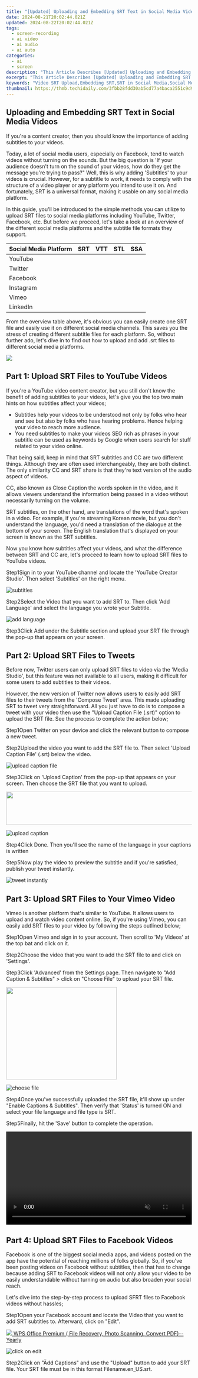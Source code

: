 ```yaml
---
title: "[Updated] Uploading and Embedding SRT Text in Social Media Videos"
date: 2024-08-21T20:02:44.021Z
updated: 2024-08-22T20:02:44.021Z
tags: 
  - screen-recording
  - ai video
  - ai audio
  - ai auto
categories: 
  - ai
  - screen
description: "This Article Describes [Updated] Uploading and Embedding SRT Text in Social Media Videos"
excerpt: "This Article Describes [Updated] Uploading and Embedding SRT Text in Social Media Videos"
keywords: "Video SRT Upload,Embedding SRT,SRT in Social Media,Social Media Subtitles,Srt Video Embed,Text Overlay for Videos,Subtitle Integration Online"
thumbnail: https://thmb.techidaily.com/3fbb28fdd30ab5cd77a4baca2551c9d92b27e18215ac7c02404eb389cacb68b2.jpg
---
```


## Uploading and Embedding SRT Text in Social Media Videos

If you're a content creator, then you should know the importance of adding subtitles to your videos.

Today, a lot of social media users, especially on Facebook, tend to watch videos without turning on the sounds. But the big question is 'If your audience doesn't turn on the sound of your videos, how do they get the message you're trying to pass?" Well, this is why adding 'Subtitles' to your videos is crucial. However, for a subtitle to work, it needs to comply with the structure of a video player or any platform you intend to use it on. And fortunately, SRT is a universal format, making it usable on any social media platform.

In this guide, you'll be introduced to the simple methods you can utilize to upload SRT files to social media platforms including YouTube, Twitter, Facebook, etc. But before we proceed, let's take a look at an overview of the different social media platforms and the subtitle file formats they support.

| Social Media Platform | SRT | VTT | STL | SSA |
| --------------------- | --- | --- | --- | --- |
| YouTube               |     |     |     |     |
| Twitter               |     |     |     |     |
| Facebook              |     |     |     |     |
| Instagram             |     |     |     |     |
| Vimeo                 |     |     |     |     |
| LinkedIn              |     |     |     |     |

From the overview table above, it's obvious you can easily create one SRT file and easily use it on different social media channels. This saves you the stress of creating different subtitle files for each platform. So, without further ado, let's dive in to find out how to upload and add .srt files to different social media platforms.

<!-- affiliate ads begin -->
<a href="https://secure.2checkout.com/order/checkout.php?PRODS=4615471&QTY=1&AFFILIATE=108875&CART=1"><img src="https://images.wondershare.com/affiliate-image/affiliate_banners_en/max_782x90.png" border="0"></a>
<!-- affiliate ads end -->
## Part 1: Upload SRT Files to YouTube Videos

If you're a YouTube video content creator, but you still don't know the benefit of adding subtitles to your videos, let's give you the top two main hints on how subtitles affect your videos;

* Subtitles help your videos to be understood not only by folks who hear and see but also by folks who have hearing problems. Hence helping your video to reach more audience.
* You need subtitles to make your videos SEO rich as phrases in your subtitle can be used as keywords by Google when users search for stuff related to your video online.

That being said, keep in mind that SRT subtitles and CC are two different things. Although they are often used interchangeably, they are both distinct. The only similarity CC and SRT share is that they're text version of the audio aspect of videos.

CC, also known as Close Caption the words spoken in the video, and it allows viewers understand the information being passed in a video without necessarily turning on the volume.

SRT subtitles, on the other hand, are translations of the word that's spoken in a video. For example, if you're streaming Korean movie, but you don't understand the language, you'd need a translation of the dialogue at the bottom of your screen. The English translation that's displayed on your screen is known as the SRT subtitles.

Now you know how subtitles affect your videos, and what the difference between SRT and CC are, let's proceed to learn how to upload SRT files to YouTube videos.

Step1Sign in to your YouTube channel and locate the 'YouTube Creator Studio'. Then select 'Subtitles' on the right menu.

![subtitles](https://images.wondershare.com/filmora/article-images/2022/09/how-to-upload-srt-file-to-youtube-video-1.jpg)

Step2Select the Video that you want to add SRT to. Then click 'Add Language' and select the language you wrote your Subtitle.

![add language](https://images.wondershare.com/filmora/article-images/2022/09/how-to-upload-srt-file-to-youtube-video-2.jpg)

Step3Click Add under the Subtitle section and upload your SRT file through the pop-up that appears on your screen.

## Part 2: Upload SRT Files to Tweets

Before now, Twitter users can only upload SRT files to video via the 'Media Studio', but this feature was not available to all users, making it difficult for some users to add subtitles to their videos.

However, the new version of Twitter now allows users to easily add SRT files to their tweets from the 'Compose Tweet' area. This made uploading SRT to tweet very straightforward. All you just have to do is to compose a tweet with your video then use the "Upload Caption File (.srt)" option to upload the SRT file. See the process to complete the action below;

Step1Open Twitter on your device and click the relevant button to compose a new tweet.

Step2Upload the video you want to add the SRT file to. Then select 'Upload Caption File' (.srt) below the video.

![upload caption file](https://images.wondershare.com/filmora/article-images/2022/09/how-to-upload-srt-file-to-tweets-1.jpg)

Step3Click on 'Upload Caption' from the pop-up that appears on your screen. Then choose the SRT file that you want to upload.

<!-- affiliate ads begin -->
<a href="https://aligracehair.sjv.io/c/5597632/2087267/19272" target="_top" id="2087267"><img src="//a.impactradius-go.com/display-ad/19272-2087267" border="0" alt="" width="728" height="90"/></a><img height="0" width="0" src="https://imp.pxf.io/i/5597632/2087267/19272" style="position:absolute;visibility:hidden;" border="0" />
<!-- affiliate ads end -->
![upload caption](https://images.wondershare.com/filmora/article-images/2022/09/how-to-upload-srt-file-to-tweets-2.jpg)

Step4Click Done. Then you'll see the name of the language in your captions is written

Step5Now play the video to preview the subtitle and if you're satisfied, publish your tweet instantly.

![tweet instantly](https://images.wondershare.com/filmora/article-images/2022/09/how-to-upload-srt-file-to-tweets-3.jpg)

## Part 3: Upload SRT Files to Your Vimeo Video

Vimeo is another platform that's similar to YouTube. It allows users to upload and watch video content online. So, if you're using Vimeo, you can easily add SRT files to your video by following the steps outlined below;

Step1Open Vimeo and sign in to your account. Then scroll to 'My Videos' at the top bat and click on it.

Step2Choose the video that you want to add the SRT file to and click on 'Settings'.

Step3Click 'Advanced' from the Settings page. Then navigate to "Add Caption & Subtitles" > click on "Choose File" to upload your SRT file.

<!-- affiliate ads begin -->
<a href="https://printrendy.pxf.io/c/5597632/1453721/17020" target="_top" id="1453721"><img src="//a.impactradius-go.com/display-ad/17020-1453721" border="0" alt="" width="300" height="250"/></a><img height="0" width="0" src="https://imp.pxf.io/i/5597632/1453721/17020" style="position:absolute;visibility:hidden;" border="0" />
<!-- affiliate ads end -->
![choose file](https://images.wondershare.com/filmora/article-images/2022/09/how-to-upload-srt-file-to-vimeo-videos-1.jpg)

Step4Once you've successfully uploaded the SRT file, it'll show up under "Enable Captions & Subtitles". Then verify that 'Status' is turned ON and select your file language and file type is SRT.

Step5Finally, hit the 'Save' button to complete the operation.

<!-- affiliate ads begin -->
<a href="https://secure.2checkout.com/order/checkout.php?PRODS=36506229&QTY=1&AFFILIATE=108875&CART=1"><video width="100%" height="" class="rounded-t-md shadow-lg relative z-20" controls="" autoplay="" loop="" muted="" playsinline="" webkit-playinginline="">
<source type="video/mp4" src="https://aidaform.com/images/videos/aidaform-welcome-site.mp4"><source type="video/webm" src="https://aidaform.com/images/videos/aidaform-welcome-site.webm"></video></a>
<!-- affiliate ads end -->
## Part 4: Upload SRT Files to Facebook Videos

Facebook is one of the biggest social media apps, and videos posted on the app have the potential of reaching millions of folks globally. So, if you've been posting videos on Facebook without subtitles, then that has to change because adding SRT to Facebook videos will not only allow your video to be easily understandable without turning on audio but also broaden your social reach.

Let's dive into the step-by-step process to upload SFRT files to Facebook videos without hassles;

Step1Open your Facebook account and locate the Video that you want to add SRT subtitles to. Afterward, click on "Edit".

<!-- affiliate ads begin -->
<a href="https://secure.2checkout.com/order/checkout.php?PRODS=38729081&QTY=1&AFFILIATE=108875&CART=1"><img src="https://website-prod.cache.wpscdn.com/img/wps-office-pdf-editor-1x.890dbda.png" border="0">
WPS Office Premium ( File Recovery, Photo Scanning, Convert PDF)--Yearly</a>
<!-- affiliate ads end -->
![click on edit](https://images.wondershare.com/filmora/article-images/2022/09/how-to-upload-srt-file-to-facebook-videos-1.jpg)

Step2Click on "Ädd Captions" and use the "Upload" button to add your SRT file. Your SRT file must be in this format Filename.en\_US.srt.

<!-- affiliate ads begin -->
<span id="1793213">
					<video width="1080" height="1620" style="cursor:pointer"
           poster="//a.impactradius-go.com/display-clicktoplayimage/1793213.jpeg"
           onclick="if(!this.playClicked){this.play();this.setAttribute('controls',true);this.playClicked=true;}">
	   <source src="//a.impactradius-go.com/display-ad/19135-1793213">
	   <img src="//a.impactradius-go.com/display-clicktoplayimage/1793213.jpeg" style="border: none; height: 100%; width: 100%; object-fit: contain">
	</video>
	<div style="width:1080px;text-align:center"><a href="javascript:window.open(decodeURIComponent('https%3A%2F%2Ftinyland.pxf.io%2Fc%2F5597632%2F1793213%2F19135'), '_blank');void(0);">Click here</a></div>
</span>
<img height="0" width="0" src="https://imp.pxf.io/i/5597632/1793213/19135" style="position:absolute;visibility:hidden;" border="0" />
<!-- affiliate ads end -->
![dd captions](https://images.wondershare.com/filmora/article-images/2022/09/how-to-upload-srt-file-to-facebook-videos-2.jpg)

Step3Once the SRT file upload is completed, use the Save button to complete the SRT upload operation.

![complete the srt upload operation](https://images.wondershare.com/filmora/article-images/2022/09/how-to-upload-srt-file-to-facebook-videos-3.jpg)

<!-- affiliate ads begin -->
<a href="https://modlily.sjv.io/c/5597632/2072819/17059" target="_top" id="2072819"><img src="//a.impactradius-go.com/display-ad/17059-2072819" border="0" alt="" width="300" height="250"/></a><img height="0" width="0" src="https://imp.pxf.io/i/5597632/2072819/17059" style="position:absolute;visibility:hidden;" border="0" />
<!-- affiliate ads end -->
## Bonus Tips: Level Up Your Video by Editing SRT Subtitles Before Uploading

If the need to edit your SRT subtitle arises, then [Filmora](https://tools.techidaily.com/wondershare/filmora/download/) software is the right SRT editing tool to help you get the job done without having any issues. This software is popularly known for its outstanding capacity to not only edit SRT file but also edit different aspects of a video file seamlessly.

Since its launch, Filmora software has been the go-to option for both tech-savvy and non-tech-savvy individuals to execute different types of SRT editing tasks including editing time code, changing subtitles, editing SRT file language, and lots more.

Now let's proceed to the steps on how to edit SRT files with the Filmora video editor. Make sure you've installed the software.

[Free Download](https://tools.techidaily.com/wondershare/filmora/download/)For Win 7 or later(64-bit)

[Free Download](https://tools.techidaily.com/wondershare/filmora/download/)For macOS 10.14 or later

Step1Launch the Filmora software on your PC and use the Import button to upload the SRT file from your PC or just drag-n-drop it.

<!-- affiliate ads begin -->
<a href="https://purchase.swifdoo.com/order/checkout.php?PRODS=40002162&QTY=1&AFFILIATE=108875&CART=1"><img src="https://secure.avangate.com/images/merchant/8b932759a5a04ddb34bf79e3f9072e4b/products/1_Product%20box%20white-1024x1024.png" border="0">SwifDoo PDF Perpetual (1 PC) Free upgrade. No monthly fees ever. 
</a>
<!-- affiliate ads end -->
![upload the srt file](https://images.wondershare.com/filmora/article-images/2022/09/how-to-edit-srt-for-videos-1.jpg)

Step2Move the uploaded SRT file to the timeline and right-click on it, then select "Advanced Edit" from the pop-up list.

![advanced edit](https://images.wondershare.com/filmora/article-images/2022/09/how-to-edit-srt-for-videos-2.jpg)

Step3Edit different aspects of the SRT subtitle ranging from its time code, text, etc., and changing subtitle styles, like text color, shadow, fonts, etc.

<!-- affiliate ads begin -->
<a href="https://appsumo.8odi.net/c/5597632/2082532/7443" target="_top" id="2082532"><img src="//a.impactradius-go.com/display-ad/7443-2082532" border="0" alt="" width="1200" height="600"/></a><img height="0" width="0" src="https://appsumo.8odi.net/i/5597632/2082532/7443" style="position:absolute;visibility:hidden;" border="0" />
<!-- affiliate ads end -->
![changing subtitle styles](https://images.wondershare.com/filmora/article-images/2022/09/how-to-edit-srt-for-videos-3.jpg)

Step4Once editing is completed, navigate to the timeline of the SRT file and right-click on it, then choose "Export Subtitle file" to complete the action.

![navigate to the timeline](https://images.wondershare.com/filmora/article-images/2022/09/how-to-edit-srt-for-videos-4.jpg)

## Final Words

Uploading SRT files to your social media videos is a great way to enhance the chances of your video reaching a wider range of audiences including folks who have hearing problems. And as you can see from the article above, the process of uploading SRT to social media platforms is concise.

However, when you're looking to edit SRT subtitle file, the best thing to do is to employ an advanced SRT editing software like Filmora to get the job done for you, Yes, this is because [Filmora](https://tools.techidaily.com/wondershare/filmora/download/) is more versatile, and unlike other tools, it boasts a wide range of video editing functionalities besides SRT editing.

[Free Download](https://tools.techidaily.com/wondershare/filmora/download/)For Win 7 or later(64-bit)

[Free Download](https://tools.techidaily.com/wondershare/filmora/download/)For macOS 10.14 or later


<ins class="adsbygoogle"
     style="display:block"
     data-ad-format="autorelaxed"
     data-ad-client="ca-pub-7571918770474297"
     data-ad-slot="1223367746"></ins>

<ins class="adsbygoogle"
     style="display:block"
     data-ad-format="autorelaxed"
     data-ad-client="ca-pub-7571918770474297"
     data-ad-slot="1223367746"></ins>



<ins class="adsbygoogle"
     style="display:block"
     data-ad-client="ca-pub-7571918770474297"
     data-ad-slot="8358498916"
     data-ad-format="auto"
     data-full-width-responsive="true"></ins>






<span class="atpl-alsoreadstyle">Also read:</span>
<div><ul>
<li><a href="https://win-howtos.techidaily.com/1723204135970-fix-immediately-reduce-high-cpu-usage-of-your-device-targeted-solutions-for-tackling-excessive-shell-induced-heat/"><u>[Fix] Immediately Reduce High CPU Usage of Your Device – Targeted Solutions for Tackling Excessive Shell-Induced Heat</u></a></li>
<li><a href="https://article-knowledge.techidaily.com/new-from-idea-to-airtime-crafting-compelling-content-live-for-2024/"><u>[New] From Idea to Airtime  Crafting Compelling Content Live for 2024</u></a></li>
<li><a href="https://article-tips.techidaily.com/new-quick-start-to-smooth-volume-increase/"><u>[New] Quick Start to Smooth Volume Increase</u></a></li>
<li><a href="https://screen-video-capture.techidaily.com/new-recording-the-virtual-realm/"><u>[New] Recording the Virtual Realm</u></a></li>
<li><a href="https://some-guidance.techidaily.com/new-taking-your-content-public-steps-for-live-streaming/"><u>[New] Taking Your Content Public  Steps for Live Streaming</u></a></li>
<li><a href="https://some-guidance.techidaily.com/new-the-art-of-description-crafting-compelling-podcast-hooks/"><u>[New] The Art of Description  Crafting Compelling Podcast Hooks</u></a></li>
<li><a href="https://some-guidance.techidaily.com/new-the-leaderboard-of-first-zeoid-innovations/"><u>[New] The Leaderboard of First Zeoid Innovations</u></a></li>
<li><a href="https://some-guidance.techidaily.com/new-the-perfect-blend-of-creativity-and-data-for-title-genius/"><u>[New] The Perfect Blend of Creativity & Data for Title Genius</u></a></li>
<li><a href="https://some-guidance.techidaily.com/new-unveiling-30-new-dimensions-in-metaverse-memes/"><u>[New] Unveiling 30 New Dimensions in Metaverse Memes</u></a></li>
<li><a href="https://screen-recording.techidaily.com/updated-2024-approved-unveiling-the-5-prized-webcams-for-ultimate-game-broadcasting/"><u>[Updated] 2024 Approved  Unveiling the 5 Prized Webcams for Ultimate Game Broadcasting</u></a></li>
<li><a href="https://remote-screen-capture.techidaily.com/updated-in-2024-next-level-recording-discover-budget-friendly-choices/"><u>[Updated] In 2024, Next-Level Recording  Discover Budget-Friendly Choices</u></a></li>
<li><a href="https://facebook-video-recording.techidaily.com/updated-in-2024-resolve-deceptive-user-appearance-within-chat-environments/"><u>[Updated] In 2024, Resolve Deceptive User Appearance Within Chat Environments</u></a></li>
<li><a href="https://snapchat-videos.techidaily.com/updated-learn-how-to-setup-snapchat-on-a-mac-pc/"><u>[Updated] Learn How to Setup Snapchat on a Mac PC</u></a></li>
<li><a href="https://instagram-videos.techidaily.com/updated-mastering-instagrams-hashtag-language-for-enhanced-engagement/"><u>[Updated] Mastering Instagram's Hashtag Language for Enhanced Engagement</u></a></li>
<li><a href="https://screen-sharing-recording.techidaily.com/updated-record-and-share-screencast-tips-from-ezvide-expertise/"><u>[Updated] Record and Share  Screencast Tips From EZvide Expertise</u></a></li>
<li><a href="https://some-guidance.techidaily.com/updated-take-control-of-your-tiktok-videos-learn-numeric-editing-techniques/"><u>[Updated] Take Control of Your TikTok Videos  Learn Numeric Editing Techniques</u></a></li>
<li><a href="https://some-guidance.techidaily.com/updated-the-10-essential-strategies-for-successful-instagram-reels/"><u>[Updated] The 10 Essential Strategies for Successful Instagram Reels</u></a></li>
<li><a href="https://fox-http.techidaily.com/updated-the-art-of-digital-cinema-a-detailed-analysis-of-lgs-31mu97-b-monitor/"><u>[Updated] The Art of Digital Cinema - A Detailed Analysis of LG’s 31MU97-B Monitor</u></a></li>
<li><a href="https://some-guidance.techidaily.com/updated-turn-mess-into-mastery-efficient-edits-on-bulky-tiktok-drafts/"><u>[Updated] Turn Mess Into Mastery  Efficient Edits on Bulky TikTok Drafts</u></a></li>
<li><a href="https://some-guidance.techidaily.com/updated-unexpected-video-pitch-flipped-images-on-instagram/"><u>[Updated] Unexpected Video Pitch  Flipped Images on Instagram</u></a></li>
<li><a href="https://some-guidance.techidaily.com/updated-unleash-potential-with-latest-windows-10-apps-and-games/"><u>[Updated] Unleash Potential with Latest Windows 10 Apps and Games</u></a></li>
<li><a href="https://youtube-webster.techidaily.com/ed-unlock-new-dimensions-with-these-vr-videos-for-2024/"><u>[Updated] Unlock New Dimensions with These VR Videos for 2024</u></a></li>
<li><a href="https://extra-lessons.techidaily.com/2024-approved-a-step-by-step-approach-for-creating-and-merging-stunning-hdr-photos/"><u>2024 Approved  A Step-by-Step Approach for Creating & Merging Stunning HDR Photos</u></a></li>
<li><a href="https://facebook-clips.techidaily.com/2024-approved-behind-the-scenes-navigating-multiple-viewpoints-on-facebook-live/"><u>2024 Approved  Behind the Scenes  Navigating Multiple Viewpoints on Facebook Live</u></a></li>
<li><a href="https://fox-helps.techidaily.com/2024-approved-from-isolated-snaps-to-awe-inspiring-mosaic-symphony/"><u>2024 Approved  From Isolated Snaps to Awe-Inspiring Mosaic Symphony</u></a></li>
<li><a href="https://some-guidance.techidaily.com/2024-approved-survey-spectrum-of-video-and-film-equipment/"><u>2024 Approved  Survey  Spectrum of Video and Film Equipment</u></a></li>
<li><a href="https://some-guidance.techidaily.com/2024-approved-the-art-of-producing-attention-grabbing-podcast-openers/"><u>2024 Approved  The Art of Producing Attention-Grabbing Podcast Openers</u></a></li>
<li><a href="https://some-guidance.techidaily.com/2024-approved-the-definitive-list-high-quality-costless-lut-options-explored/"><u>2024 Approved  The Definitive List  High-Quality, Costless LUT Options Explored</u></a></li>
<li><a href="https://some-guidance.techidaily.com/2024-approved-the-quickest-quads-2022-olympics-skate/"><u>2024 Approved  The Quickest Quads  2022 Olympics Skate</u></a></li>
<li><a href="https://some-guidance.techidaily.com/2024-approved-the-ultimate-srt-download-blueprint-from-youtube/"><u>2024 Approved  The Ultimate SRT Download Blueprint From YouTube</u></a></li>
<li><a href="https://some-guidance.techidaily.com/2024-approved-through-a-photographers-eye-our-best-10-lenses-list/"><u>2024 Approved  Through a Photographer's Eye  Our Best 10 Lenses List</u></a></li>
<li><a href="https://some-guidance.techidaily.com/2024-approved-top-8-webcam-filters-to-elevate-your-streaming/"><u>2024 Approved  Top 8 Webcam Filters to Elevate Your Streaming</u></a></li>
<li><a href="https://some-guidance.techidaily.com/2024-approved-uncomplicated-process-altering-clown-fish-voices-in-winos/"><u>2024 Approved  Uncomplicated Process  Altering Clown Fish Voices in WinOS</u></a></li>
<li><a href="https://some-guidance.techidaily.com/2024-approved-unlock-your-video-potential-nine-superior-stream-filters/"><u>2024 Approved  Unlock Your Video Potential  Nine Superior Stream Filters</u></a></li>
<li><a href="https://some-guidance.techidaily.com/2024-approved-unpacking-the-essence-of-digital-tales/"><u>2024 Approved  Unpacking the Essence of Digital Tales</u></a></li>
<li><a href="https://some-guidance.techidaily.com/2024-approved-unravel-the-secrets-of-top-tier-video-editing-with-vivacut-24/"><u>2024 Approved  Unravel the Secrets of Top-Tier Video Editing with VivaCut '24</u></a></li>
<li><a href="https://blog-min.techidaily.com/5-easy-ways-to-copy-contacts-from-realme-c51-to-iphone-14-and-15-drfone-by-drfone-transfer-from-android-transfer-from-android/"><u>5 Easy Ways to Copy Contacts from Realme C51 to iPhone 14 and 15 | Dr.fone</u></a></li>
<li><a href="https://mondly-stories.techidaily.com/1719580015126-boost-your-tagalog-skills-10-minute-daily-sessions/"><u>Boost Your Tagalog Skills - 10-Minute Daily Sessions</u></a></li>
<li><a href="https://technical-tips.techidaily.com/decoding-xboxs-next-move-predicted-costs-release-dates-technical-aspects-and-buzzing-speculations/"><u>Decoding Xbox's Next Move: Predicted Costs, Release Dates, Technical Aspects and Buzzing Speculations</u></a></li>
<li><a href="https://screen-sharing-recording.techidaily.com/discover-reliable-free-mobile-communication-tools-with-advanced-security-features-for-2024/"><u>Discover Reliable Free Mobile Communication Tools with Advanced Security Features for 2024</u></a></li>
<li><a href="https://screen-mirror.techidaily.com/how-to-cast-samsung-galaxy-a25-5g-screen-to-pc-using-wifi-drfone-by-drfone-android/"><u>How to Cast Samsung Galaxy A25 5G Screen to PC Using WiFi | Dr.fone</u></a></li>
<li><a href="https://location-social.techidaily.com/how-to-fake-snapchat-location-without-jailbreak-on-vivo-y77t-drfone-by-drfone-virtual-android/"><u>How to Fake Snapchat Location without Jailbreak On Vivo Y77t | Dr.fone</u></a></li>
<li><a href="https://blog-min.techidaily.com/how-to-get-back-lost-photos-from-motorola-moto-g73-5g-by-fonelab-android-recover-photos/"><u>How to get back lost photos from Motorola Moto G73 5G.</u></a></li>
<li><a href="https://review-topics.techidaily.com/in-2024-how-to-change-location-on-tiktok-to-see-more-content-on-your-vivo-y17s-drfone-by-drfone-virtual-android/"><u>In 2024, How to Change Location on TikTok to See More Content On your Vivo Y17s | Dr.fone</u></a></li>
<li><a href="https://extra-support.techidaily.com/in-2024-mastering-video-storytelling-adding-narration-step-by-step/"><u>In 2024, Mastering Video Storytelling  Adding Narration Step-by-Step</u></a></li>
<li><a href="https://screen-video-capture.techidaily.com/in-2024-reviewing-free-screen-recorder-tools-for-pc/"><u>In 2024, Reviewing Free Screen Recorder Tools for PC</u></a></li>
<li><a href="https://some-guidance.techidaily.com/in-2024-stylish-and-functional-the-top-10-gear-for-sj4000-enthusiasts/"><u>In 2024, Stylish and Functional  The Top 10 Gear for SJ4000 Enthusiasts</u></a></li>
<li><a href="https://some-guidance.techidaily.com/in-2024-subtitles-in-a-click-our-free-top-10-converter-picks/"><u>In 2024, Subtitles in a Click - Our Free, Top 10 Converter Picks</u></a></li>
<li><a href="https://some-guidance.techidaily.com/in-2024-the-editors-arsenal-advanced-techniques-in-chromatic-tuning/"><u>In 2024, The Editor's Arsenal  Advanced Techniques in Chromatic Tuning</u></a></li>
<li><a href="https://some-guidance.techidaily.com/in-2024-trailblazing-the-mobile-app-landscape/"><u>In 2024, Trailblazing the Mobile App Landscape</u></a></li>
<li><a href="https://some-guidance.techidaily.com/in-2024-translating-trust-the-importance-of-client-endorsements/"><u>In 2024, Translating Trust  The Importance of Client Endorsements</u></a></li>
<li><a href="https://some-guidance.techidaily.com/in-2024-ultimate-360-degree-gearing/"><u>In 2024, Ultimate 360 Degree Gearing</u></a></li>
<li><a href="https://youtube-help.techidaily.com/in-2024-unleashing-youtube-potential-with-effective-seo-methods-1-11/"><u>In 2024, Unleashing YouTube Potential with Effective SEO Methods (1-11)</u></a></li>
<li><a href="https://some-guidance.techidaily.com/in-2024-unveiling-color-secrets-master-the-craft-with-our-tutorial-series/"><u>In 2024, Unveiling Color Secrets - Master the Craft with Our Tutorial Series</u></a></li>
<li><a href="https://some-guidance.techidaily.com/in-2024-unveiling-whatsapps-call-conversations/"><u>In 2024, Unveiling WhatsApp's Call Conversations</u></a></li>
<li><a href="https://sim-unlock.techidaily.com/in-2024-what-is-a-sim-network-unlock-pin-get-your-lava-yuva-2-phone-network-ready-by-drfone-android/"><u>In 2024, What Is a SIM Network Unlock PIN? Get Your Lava Yuva 2 Phone Network-Ready</u></a></li>
<li><a href="https://some-guidance.techidaily.com/mastering-hdr-portraiture-an-ultimate-guide-for-2024/"><u>Mastering HDR Portraiture  An Ultimate Guide for 2024</u></a></li>
<li><a href="https://extra-guidance.techidaily.com/money-matters-finns-financial-framework-for-2024/"><u>Money Matters  Finn's Financial Framework for 2024</u></a></li>
<li><a href="https://vp-tips.techidaily.com/shortcuts-to-success-how-to-skip-edgenuity-online-lessons-gracefully-for-2024/"><u>Shortcuts to Success  How to Skip Edgenuity Online Lessons Gracefully for 2024</u></a></li>
<li><a href="https://data-wizards.techidaily.com/stellar-12-user-interface-guide-for-recovery/"><u>Stellar 12 - User Interface Guide for Recovery</u></a></li>
<li><a href="https://hardware-tips.techidaily.com/step-by-step-tips-on-how-to-address-stringing-concerns-when-3d-printing-at-home-or-professionally/"><u>Step-by-Step Tips on How to Address Stringing Concerns When 3D Printing at Home or Professionally</u></a></li>
<li><a href="https://some-guidance.techidaily.com/unlocking-free-clip-art-for-your-designs-for-2024/"><u>Unlocking Free Clip-Art for Your Designs for 2024</u></a></li>
<li><a href="https://some-guidance.techidaily.com/unpacking-the-3dr-experience-from-a-single-individual-for-2024/"><u>Unpacking the '3DR' Experience From a Single Individual for 2024</u></a></li>
<li><a href="https://win-amazing.techidaily.com/zebra-gk420d-printer-management-quick-driver-downloads-for-smooth-operation/"><u>Zebra GK420d Printer Management: Quick Driver Downloads for Smooth Operation</u></a></li>
</ul></div>
